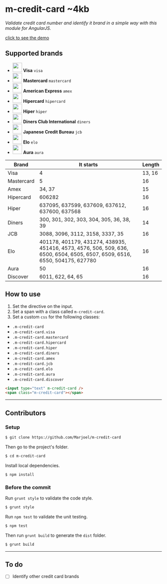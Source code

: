 # m-credit-card ~4kb

_Validate credit card number and identify it brand in a simple way with this module for AngularJS._

[click to see the demo](https://www.marjoel.com/github/m-credit-card)


## Supported brands

- <img src="https://www.marjoel.com/github/m-credit-card/assets/images/credit-card-visa.svg" width="30px"/> __Visa__ `visa`
- <img src="https://www.marjoel.com/github/m-credit-card/assets/images/credit-card-mastercard.svg" width="30px"/> __Mastercard__ `mastercard`
- <img src="https://www.marjoel.com/github/m-credit-card/assets/images/credit-card-amex.svg" width="30px"/> __American Express__ `amex`
- <img src="https://www.marjoel.com/github/m-credit-card/assets/images/credit-card-hipercard.svg" width="30px"/> __Hipercard__  `hipercard`
- <img src="https://www.marjoel.com/github/m-credit-card/assets/images/credit-card-hiper.svg" width="30px"/> __Hiper__ `hiper`
- <img src="https://www.marjoel.com/github/m-credit-card/assets/images/credit-card-diners.svg" width="30px"/> __Diners Club International__ `diners`
- <img src="https://www.marjoel.com/github/m-credit-card/assets/images/credit-card-jcb.svg" width="30px"/> __Japanese  Credit Bureau__ `jcb`
- <img src="https://www.marjoel.com/github/m-credit-card/assets/images/credit-card-elo.svg" width="30px"/> __Elo__ `elo`
- <img src="https://www.marjoel.com/github/m-credit-card/assets/images/credit-card-aura.svg" width="30px"/> __Aura__ `aura`

| Brand      | It starts                                      | Length           |
| ---------- | ---------------------------------------------- | ---------------- |
| Visa       | 4                                              | 13, 16           |
| Mastercard | 5                                              | 16               |
| Amex       | 34, 37                                         | 15               |
| Hipercard  | 606282                                         | 16               |
| Hiper      | 637095, 637599, 637609, 637612, 637600, 637568 | 16               |
| Diners     | 300, 301, 302, 303, 304, 305, 36, 38, 39       | 14               |
| JCB        | 3088, 3096, 3112, 3158, 3337, 35               | 16               |
| Elo        | 401178, 401179, 431274, 438935, 451416, 4573, 4576, 506, 509, 636, 6500, 6504, 6505, 6507, 6509, 6516, 6550, 504175, 627780 | 16               |
| Aura       | 50                                             | 16               |
| Discover   | 6011, 622, 64, 65                              | 16               |

## How to use

1. Set the directive on the input.
2. Set a span with a class called `m-credit-card`.
3. Set a custom `css` for the following classes:

- `.m-credit-card`
- `.m-credit-card.visa`
- `.m-credit-card.mastercard`
- `.m-credit-card.hipercard`
- `.m-credit-card.hiper`
- `.m-credit-card.diners`
- `.m-credit-card.amex`
- `.m-credit-card.jcb`
- `.m-credit-card.elo`
- `.m-credit-card.aura`
- `.m-credit-card.discover`


```html
<input type="text" m-credit-card />
<span class="m-credit-card"></span>
```

---

## Contributors

### Setup

```sh
$ git clone https://github.com/Marjoel/m-credit-card
```

Then go to the project's folder.

```sh
$ cd m-credit-card
```

Install local dependencies.

```sh
$ npm install
```

### Before the commit

Run `grunt style` to validate the code style.

```sh
$ grunt style
```

Run `npm test` to validate the unit testing.

```sh
$ npm test
```

Then run `grunt build` to generate the `dist` folder.

```sh
$ grunt build
```

---

## To do
- [ ] Identify other credit card brands